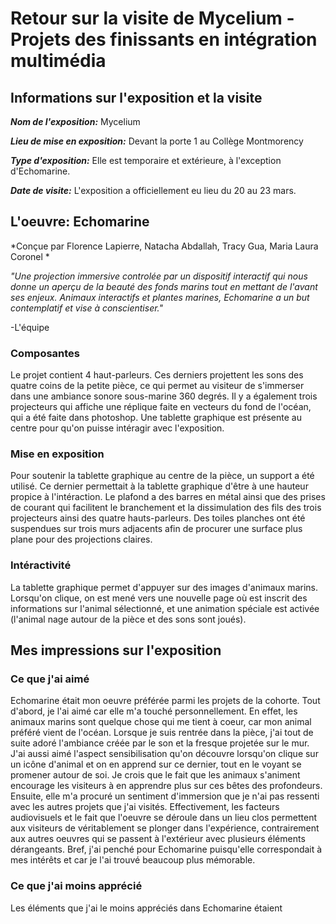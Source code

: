 # Retour sur la visite de Mycelium - Projets des finissants en intégration multimédia
## Informations sur l'exposition et la visite
***Nom de l'exposition:*** Mycelium

***Lieu de mise en exposition:*** Devant la porte 1 au Collège Montmorency 

***Type d'exposition:*** Elle est temporaire et extérieure, à l'exception d'Echomarine.

***Date de visite:*** L'exposition a officiellement eu lieu du 20 au 23 mars.


## L'oeuvre: Echomarine

*Conçue par Florence Lapierre, Natacha Abdallah, Tracy Gua, Maria Laura Coronel
*

*"Une projection immersive controlée par un dispositif interactif qui nous donne un aperçu de la beauté des fonds marins tout en mettant de l'avant ses enjeux. Animaux interactifs et plantes marines, Echomarine a un but contemplatif et vise à conscientiser."*

-L'équipe



### Composantes

Le projet contient 4 haut-parleurs. Ces derniers projettent les sons des quatre coins de la petite pièce, ce qui permet au visiteur de s'immerser dans une ambiance sonore sous-marine 360 degrés. Il y a également trois projecteurs qui affiche une réplique faite en vecteurs du fond de l'océan, qui a été faite dans photoshop. Une tablette graphique est présente au centre pour qu'on puisse intéragir avec l'exposition. 

### Mise en exposition
Pour soutenir la tablette graphique au centre de la pièce, un support a été utilisé. Ce dernier permettait à la tablette graphique d'être à une hauteur propice à l'intéraction. Le plafond a des barres en métal ainsi que des prises de courant qui facilitent le branchement et la dissimulation des fils des trois projecteurs ainsi des quatre hauts-parleurs. Des toiles planches ont été suspendues sur trois murs adjacents afin de procurer une surface plus plane pour des projections claires.

### Intéractivité

La tablette graphique permet d'appuyer sur des images d'animaux marins. Lorsqu'on clique, on est mené vers une nouvelle page où est inscrit des informations sur l'animal sélectionné, et une animation spéciale est activée (l'animal nage autour de la pièce et des sons sont joués).

## Mes impressions sur l'exposition

### Ce que j'ai aimé
Echomarine était mon oeuvre préférée parmi les projets de la cohorte. Tout d'abord, je l'ai aimé car elle m'a touché personnellement. En effet, les animaux marins sont quelque chose qui me tient à coeur, car mon animal préféré vient de l'océan. Lorsque je suis rentrée dans la pièce, j'ai tout de suite adoré l'ambiance créée par le son et la fresque projetée sur le mur. J'ai aussi aimé l'aspect sensibilisation qu'on découvre lorsqu'on clique sur un icône d'animal et on en apprend sur ce dernier, tout en le voyant se promener autour de soi. Je crois que le fait que les animaux s'animent encourage les visiteurs à en apprendre plus sur ces bêtes des profondeurs. Ensuite, elle m'a procuré un sentiment d'immersion que je n'ai pas ressenti avec les autres projets que j'ai visités. Effectivement, les facteurs audiovisuels et le fait que l'oeuvre se déroule dans un lieu clos permettent aux visiteurs de véritablement se plonger dans l'expérience, contrairement aux autres oeuvres qui se passent à l'extérieur avec plusieurs éléments dérangeants. Bref, j'ai penché pour Echomarine puisqu'elle correspondait à mes intérêts et car je l'ai trouvé beaucoup plus mémorable.

### Ce que j'ai moins apprécié
Les éléments que j'ai le moins appréciés dans Echomarine étaient
